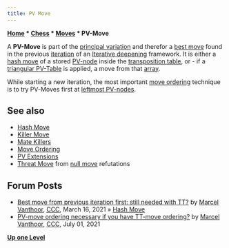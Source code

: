 ```yaml
---
title: PV Move
---
```


**[Home](Home "Home") \* [Chess](Chess "Chess") \* [Moves](Moves "Moves") \* PV-Move**

A **PV-Move** is part of the [principal variation](Principal_Variation "Principal Variation") and therefor a [best move](Best_Move "Best Move") found in the previous [iteration](Iteration "Iteration") of an [Iterative deepening](Iterative_Deepening "Iterative Deepening") framework. It is either a [hash move](Hash_Move "Hash Move") of a stored [PV-node](Node_Types#PV "Node Types") inside the [transposition table](Transposition_Table "Transposition Table"), or - if a [triangular PV-Table](Triangular_PV-Table "Triangular PV-Table") is applied, a move from that [array](Array "Array").

While starting a new iteration, the most important [move ordering](Move_Ordering "Move Ordering") technique is to try PV-Moves first at [leftmost PV-nodes](Leftmost_Node "Leftmost Node").

## See also

- [Hash Move](Hash_Move "Hash Move")
- [Killer Move](Killer_Move "Killer Move")
- [Mate Killers](Mate_Killers "Mate Killers")
- [Move Ordering](Move_Ordering "Move Ordering")
- [PV Extensions](PV_Extensions "PV Extensions")
- [Threat Move](Threat_Move "Threat Move") from [null move](Null_Move_Pruning "Null Move Pruning") refutations

## Forum Posts

- [Best move from previous iteration first: still needed with TT?](http://www.talkchess.com/forum3/viewtopic.php?f=7&t=76888) by [Marcel Vanthoor](Marcel_Vanthoor "Marcel Vanthoor"), [CCC](CCC "CCC"), March 16, 2021 » [Hash Move](Hash_Move "Hash Move")
- [PV-move ordering necessary if you have TT-move ordering?](http://www.talkchess.com/forum3/viewtopic.php?f=7&t=77593) by [Marcel Vanthoor](Marcel_Vanthoor "Marcel Vanthoor"), [CCC](CCC "CCC"), July 01, 2021

**[Up one Level](Moves "Moves")**